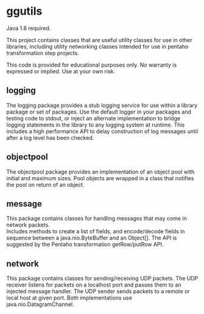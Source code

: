 # ggutils

Java 1.8 required.

This project contains classes that are useful utility classes for use in
other libraries, including utility networking classes intended for use in 
pentaho transformation step projects.  

This code is provided for educational purposes only.  No warranty is expressed or implied.  Use at your own risk.

## logging

The logging package provides a stub logging service for use within a library 
package or set of packages.  Use the default logger in your packages and testing
code to stdout, or inject an alternate implementation to bridge logging statements
in the library to any logging system at runtime.  This includes a high performance 
API to delay construction of log messages until after a log level has been checked.

## objectpool

The objectpool package provides an implementation of an object pool with initial 
and maximum sizes.  Pool objects are wrapped in a class that notifies the pool 
on return of an object.

## message

This package contains classes for handling messages that may come in network packets.  
Includes methods to create a list of fields, and encode/decode fields in sequence
between a java.nio.ByteBuffer and an Object[].  The API is suggested by the Pentaho 
transformation getRow/putRow API.

## network

This package contains classes for sending/receiving UDP packets.  The UDP receiver 
listens for packets on a localhost port and passes them to an injected message 
handler.  The UDP sender sends packets to a remote or local host at given port.
Both implementations use java.nio.DatagramChannel.
  
